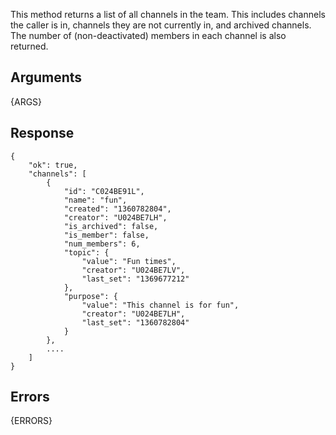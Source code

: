 
This method returns a list of all channels in the team. This includes channels the caller is in, channels
they are not currently in, and archived channels. The number of (non-deactivated) members in each channel
is also returned.


## Arguments

{ARGS}


## Response

	{
	    "ok": true,
	    "channels": [
	        {
	            "id": "C024BE91L",
	            "name": "fun",
	            "created": "1360782804",
	            "creator": "U024BE7LH",
	            "is_archived": false,
	            "is_member": false,
	            "num_members": 6,
	            "topic": {
	                "value": "Fun times",
	                "creator": "U024BE7LV",
	                "last_set": "1369677212"
	            },
	            "purpose": {
	                "value": "This channel is for fun",
	                "creator": "U024BE7LH",
	                "last_set": "1360782804"
	            }
	        },
	        ....
	    ]
	}


## Errors

{ERRORS}
